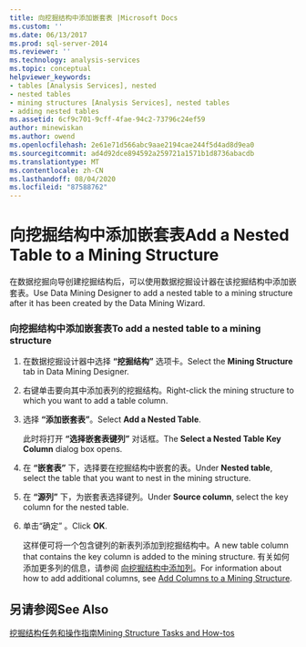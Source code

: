 ```yaml
---
title: 向挖掘结构中添加嵌套表 |Microsoft Docs
ms.custom: ''
ms.date: 06/13/2017
ms.prod: sql-server-2014
ms.reviewer: ''
ms.technology: analysis-services
ms.topic: conceptual
helpviewer_keywords:
- tables [Analysis Services], nested
- nested tables
- mining structures [Analysis Services], nested tables
- adding nested tables
ms.assetid: 6cf9c701-9cff-4fae-94c2-73796c24ef59
author: minewiskan
ms.author: owend
ms.openlocfilehash: 2e61e71d566abc9aae2194cae244f5d4ad8d9ea0
ms.sourcegitcommit: ad4d92dce894592a259721a1571b1d8736abacdb
ms.translationtype: MT
ms.contentlocale: zh-CN
ms.lasthandoff: 08/04/2020
ms.locfileid: "87588762"
---
```

# <a name="add-a-nested-table-to-a-mining-structure"></a><span data-ttu-id="22dba-102">向挖掘结构中添加嵌套表</span><span class="sxs-lookup"><span data-stu-id="22dba-102">Add a Nested Table to a Mining Structure</span></span>
  <span data-ttu-id="22dba-103">在数据挖掘向导创建挖掘结构后，可以使用数据挖掘设计器在该挖掘结构中添加嵌套表。</span><span class="sxs-lookup"><span data-stu-id="22dba-103">Use Data Mining Designer to add a nested table to a mining structure after it has been created by the Data Mining Wizard.</span></span>  
  
### <a name="to-add-a-nested-table-to-a-mining-structure"></a><span data-ttu-id="22dba-104">向挖掘结构中添加嵌套表</span><span class="sxs-lookup"><span data-stu-id="22dba-104">To add a nested table to a mining structure</span></span>  
  
1.  <span data-ttu-id="22dba-105">在数据挖掘设计器中选择 **“挖掘结构”** 选项卡。</span><span class="sxs-lookup"><span data-stu-id="22dba-105">Select the **Mining Structure** tab in Data Mining Designer.</span></span>  
  
2.  <span data-ttu-id="22dba-106">右键单击要向其中添加表列的挖掘结构。</span><span class="sxs-lookup"><span data-stu-id="22dba-106">Right-click the mining structure to which you want to add a table column.</span></span>  
  
3.  <span data-ttu-id="22dba-107">选择 **“添加嵌套表”**。</span><span class="sxs-lookup"><span data-stu-id="22dba-107">Select **Add a Nested Table**.</span></span>  
  
     <span data-ttu-id="22dba-108">此时将打开 **“选择嵌套表键列”** 对话框。</span><span class="sxs-lookup"><span data-stu-id="22dba-108">The **Select a Nested Table Key Column** dialog box opens.</span></span>  
  
4.  <span data-ttu-id="22dba-109">在 **“嵌套表”** 下，选择要在挖掘结构中嵌套的表。</span><span class="sxs-lookup"><span data-stu-id="22dba-109">Under **Nested table**, select the table that you want to nest in the mining structure.</span></span>  
  
5.  <span data-ttu-id="22dba-110">在 **“源列”** 下，为嵌套表选择键列。</span><span class="sxs-lookup"><span data-stu-id="22dba-110">Under **Source column**, select the key column for the nested table.</span></span>  
  
6.  <span data-ttu-id="22dba-111">单击“确定”  。</span><span class="sxs-lookup"><span data-stu-id="22dba-111">Click **OK**.</span></span>  
  
     <span data-ttu-id="22dba-112">这样便可将一个包含键列的新表列添加到挖掘结构中。</span><span class="sxs-lookup"><span data-stu-id="22dba-112">A new table column that contains the key column is added to the mining structure.</span></span> <span data-ttu-id="22dba-113">有关如何添加更多列的信息，请参阅 [向挖掘结构中添加列](add-columns-to-a-mining-structure.md)。</span><span class="sxs-lookup"><span data-stu-id="22dba-113">For information about how to add additional columns, see [Add Columns to a Mining Structure](add-columns-to-a-mining-structure.md).</span></span>  
  
## <a name="see-also"></a><span data-ttu-id="22dba-114">另请参阅</span><span class="sxs-lookup"><span data-stu-id="22dba-114">See Also</span></span>  
 [<span data-ttu-id="22dba-115">挖掘结构任务和操作指南</span><span class="sxs-lookup"><span data-stu-id="22dba-115">Mining Structure Tasks and How-tos</span></span>](mining-structure-tasks-and-how-tos.md)  
  
  
